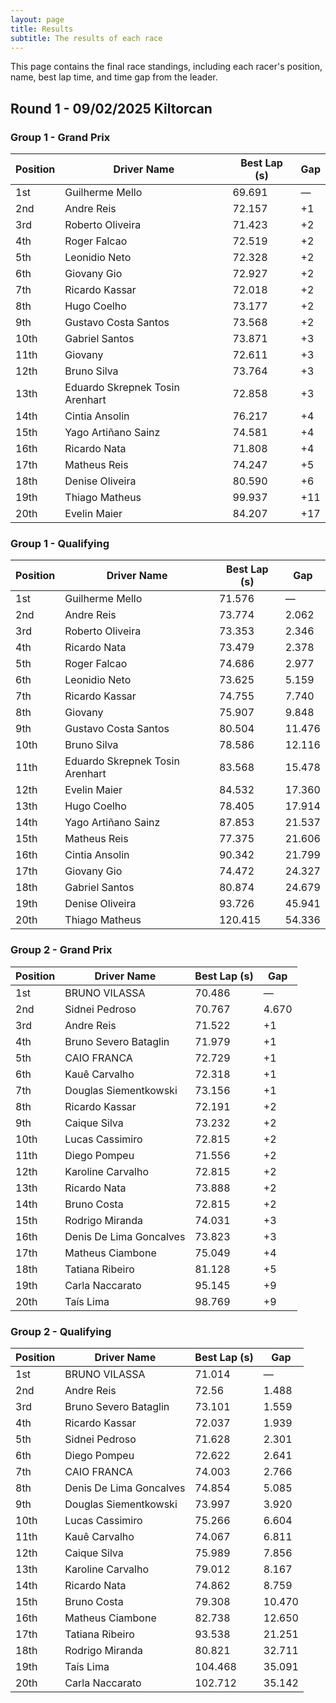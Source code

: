 ```yaml
---
layout: page
title: Results
subtitle: The results of each race
---
```


This page contains the final race standings, including each racer's position, name, best lap time, and time gap from the leader.

## Round 1 - 09/02/2025 Kiltorcan

### Group 1 - Grand Prix

| Position | Driver Name                          | Best Lap (s) | Gap  |
|----------|-------------------------------------|--------------|------|
| 1st      | Guilherme Mello                     | 69.691       | —    |
| 2nd      | Andre Reis                          | 72.157       | +1   |
| 3rd      | Roberto Oliveira                   | 71.423       | +2   |
| 4th      | Roger Falcao                        | 72.519       | +2   |
| 5th      | Leonidio Neto                       | 72.328       | +2   |
| 6th      | Giovany Gio                         | 72.927       | +2   |
| 7th      | Ricardo Kassar                     | 72.018       | +2   |
| 8th      | Hugo Coelho                         | 73.177       | +2   |
| 9th      | Gustavo Costa Santos               | 73.568       | +2   |
| 10th     | Gabriel Santos                     | 73.871       | +3   |
| 11th     | Giovany                             | 72.611       | +3   |
| 12th     | Bruno Silva                        | 73.764       | +3   |
| 13th     | Eduardo Skrepnek Tosin Arenhart    | 72.858       | +3   |
| 14th     | Cintia Ansolin                      | 76.217       | +4   |
| 15th     | Yago Artiñano Sainz                | 74.581       | +4   |
| 16th     | Ricardo Nata                       | 71.808       | +4   |
| 17th     | Matheus Reis                       | 74.247       | +5   |
| 18th     | Denise Oliveira                    | 80.590       | +6   |
| 19th     | Thiago Matheus                     | 99.937       | +11  |
| 20th     | Evelin Maier                       | 84.207       | +17  |

### Group 1 - Qualifying

| Position | Driver Name                          | Best Lap (s) | Gap    |
|----------|-------------------------------------|--------------|--------|
| 1st      | Guilherme Mello                     | 71.576       | —      |
| 2nd      | Andre Reis                          | 73.774       | 2.062  |
| 3rd      | Roberto Oliveira                   | 73.353       | 2.346  |
| 4th      | Ricardo Nata                       | 73.479       | 2.378  |
| 5th      | Roger Falcao                        | 74.686       | 2.977  |
| 6th      | Leonidio Neto                       | 73.625       | 5.159  |
| 7th      | Ricardo Kassar                     | 74.755       | 7.740  |
| 8th      | Giovany                             | 75.907       | 9.848  |
| 9th      | Gustavo Costa Santos               | 80.504       | 11.476 |
| 10th     | Bruno Silva                        | 78.586       | 12.116 |
| 11th     | Eduardo Skrepnek Tosin Arenhart    | 83.568       | 15.478 |
| 12th     | Evelin Maier                       | 84.532       | 17.360 |
| 13th     | Hugo Coelho                         | 78.405       | 17.914 |
| 14th     | Yago Artiñano Sainz                | 87.853       | 21.537 |
| 15th     | Matheus Reis                       | 77.375       | 21.606 |
| 16th     | Cintia Ansolin                      | 90.342       | 21.799 |
| 17th     | Giovany Gio                         | 74.472       | 24.327 |
| 18th     | Gabriel Santos                     | 80.874       | 24.679 |
| 19th     | Denise Oliveira                    | 93.726       | 45.941 |
| 20th     | Thiago Matheus                     | 120.415      | 54.336 |

### Group 2 - Grand Prix

| Position | Driver Name                      | Best Lap (s) | Gap    |
|----------|---------------------------------|--------------|--------|
| 1st      | BRUNO VILASSA                   | 70.486       | —      |
| 2nd      | Sidnei Pedroso                  | 70.767       | 4.670  |
| 3rd      | Andre Reis                      | 71.522       | +1     |
| 4th      | Bruno Severo Bataglin           | 71.979       | +1     |
| 5th      | CAIO FRANCA                     | 72.729       | +1     |
| 6th      | Kauê Carvalho                   | 72.318       | +1     |
| 7th      | Douglas Siementkowski           | 73.156       | +1     |
| 8th      | Ricardo Kassar                  | 72.191       | +2     |
| 9th      | Caique Silva                    | 73.232       | +2     |
| 10th     | Lucas Cassimiro                 | 72.815       | +2     |
| 11th     | Diego Pompeu                    | 71.556       | +2     |
| 12th     | Karoline Carvalho               | 72.815       | +2     |
| 13th     | Ricardo Nata                    | 73.888       | +2     |
| 14th     | Bruno Costa                     | 72.815       | +2     |
| 15th     | Rodrigo Miranda                 | 74.031       | +3     |
| 16th     | Denis De Lima Goncalves         | 73.823       | +3     |
| 17th     | Matheus Ciambone                | 75.049       | +4     |
| 18th     | Tatiana Ribeiro                 | 81.128       | +5     |
| 19th     | Carla Naccarato                 | 95.145       | +9     |
| 20th     | Taís Lima                       | 98.769       | +9     |

### Group 2 - Qualifying

| Position | Driver Name                      | Best Lap (s) | Gap    |
|----------|---------------------------------|--------------|--------|
| 1st      | BRUNO VILASSA                   | 71.014       | —      |
| 2nd      | Andre Reis                      | 72.56        | 1.488  |
| 3rd      | Bruno Severo Bataglin           | 73.101       | 1.559  |
| 4th      | Ricardo Kassar                  | 72.037       | 1.939  |
| 5th      | Sidnei Pedroso                  | 71.628       | 2.301  |
| 6th      | Diego Pompeu                    | 72.622       | 2.641  |
| 7th      | CAIO FRANCA                     | 74.003       | 2.766  |
| 8th      | Denis De Lima Goncalves         | 74.854       | 5.085  |
| 9th      | Douglas Siementkowski           | 73.997       | 3.920  |
| 10th     | Lucas Cassimiro                 | 75.266       | 6.604  |
| 11th     | Kauê Carvalho                   | 74.067       | 6.811  |
| 12th     | Caique Silva                    | 75.989       | 7.856  |
| 13th     | Karoline Carvalho               | 79.012       | 8.167  |
| 14th     | Ricardo Nata                    | 74.862       | 8.759  |
| 15th     | Bruno Costa                     | 79.308       | 10.470 |
| 16th     | Matheus Ciambone                | 82.738       | 12.650 |
| 17th     | Tatiana Ribeiro                 | 93.538       | 21.251 |
| 18th     | Rodrigo Miranda                 | 80.821       | 32.711 |
| 19th     | Taís Lima                       | 104.468      | 35.091 |
| 20th     | Carla Naccarato                 | 102.712      | 35.142 |
